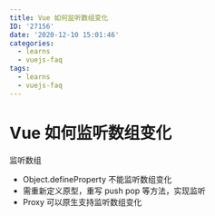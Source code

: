 ```yaml
---
title: Vue 如何监听数组变化
ID: '27156'
date: '2020-12-10 15:01:46'
categories:
  - learns
  - vuejs-faq
tags:
  - learns
  - vuejs-faq
---
```


# Vue 如何监听数组变化

监听数组

- Object.defineProperty 不能监听数组变化
- 需重新定义原型，重写 push pop 等方法，实现监听
- Proxy 可以原生支持监听数组变化
 
 
 
 
